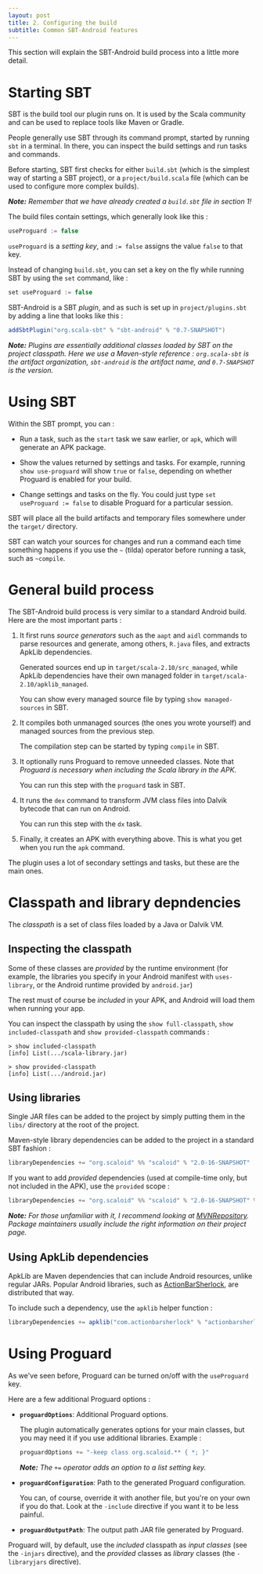 ```yaml
---
layout: post
title: 2. Configuring the build
subtitle: Common SBT-Android features
---
```


This section will explain the SBT-Android build process into a little more
detail.

# Starting SBT

SBT is the build tool our plugin runs on. It is used by the Scala community and
can be used to replace tools like Maven or Gradle.

People generally use SBT through its command prompt, started by running `sbt`
in a terminal. In there, you can inspect the build settings and run tasks and
commands.

Before starting, SBT first checks for either `build.sbt` (which is the simplest
way of starting a SBT project), or a `project/build.scala` file (which can be
used to configure more complex builds).

_**Note:** Remember that we have already created a
`build.sbt` file in section 1!_

The build files contain settings, which generally look like this :

```scala
useProguard := false
```

`useProguard` is a _setting key_, and `:= false` assigns the value `false` to
that key.

Instead of changing `build.sbt`, you can set a key on the fly while running SBT
by using the `set` command, like :

```scala
set useProguard := false
```

SBT-Android is a SBT _plugin_, and as such is set up in `project/plugins.sbt`
by adding a line that looks like this :

```scala
addSbtPlugin("org.scala-sbt" % "sbt-android" % "0.7-SNAPSHOT")
```

_**Note:** Plugins are essentially additional classes loaded by SBT on the
project classpath. Here we use a Maven-style reference : `org.scala-sbt` is the
artifact organization, `sbt-android` is the artifact name, and
`0.7-SNAPSHOT` is the version._

# Using SBT

Within the SBT prompt, you can :

  * Run a task, such as the `start` task we saw earlier, or `apk`, which will
    generate an APK package.

  * Show the values returned by settings and tasks. For example, running `show
    use-proguard` will show `true` or `false`, depending on whether Proguard is
    enabled for your build.

  * Change settings and tasks on the fly. You could just type `set useProguard
    := false` to disable Proguard for a particular session.

SBT will place all the build artifacts and temporary files somewhere under the
`target/` directory.

SBT can watch your sources for changes and run a command each time something
happens if you use the `~` (tilda) operator before running a task, such as
`~compile`.

# General build process

The SBT-Android build process is very similar to a standard Android build. Here
are the most important parts :

  1. It first runs _source generators_ such as the `aapt` and `aidl` commands
     to parse resources and generate, among others, `R.java` files, and extracts
     ApkLib dependencies.

     Generated sources end up in `target/scala-2.10/src_managed`, while ApkLib
     dependencies have their own managed folder in
     `target/scala-2.10/apklib_managed`.

     You can show every managed source file by typing `show managed-sources` in
     SBT.

  2. It compiles both unmanaged sources (the ones you wrote yourself) and
     managed sources from the previous step.

     The compilation step can be started by typing `compile` in SBT.

  3. It optionally runs Proguard to remove unneeded classes. Note that
     _Proguard is necessary when including the Scala library in the APK_.

     You can run this step with the `proguard` task in SBT.

  4. It runs the `dex` command to transform JVM class files into Dalvik bytecode
     that can run on Android.

     You can run this step with the `dx` task.

  5. Finally, it creates an APK with everything above. This is what you get
     when you run the `apk` command.

The plugin uses a lot of secondary settings and tasks, but these are the main
ones.

# Classpath and library depndencies

The _classpath_ is a set of class files loaded by a Java or Dalvik VM.

## Inspecting the classpath

Some of these classes are _provided_ by the runtime environment (for example,
the libraries you specify in your Android manifest with `uses-library`, or the
Android runtime provided by `android.jar`)

The rest must of course be _included_ in your APK, and Android will load them
when running your app.

You can inspect the classpath by using the `show full-classpath`, `show
included-classpath` and `show provided-classpath` commands :

```
> show included-classpath
[info] List(.../scala-library.jar)

> show provided-classpath
[info] List(.../android.jar)
```

## Using libraries

Single JAR files can be added to the project by simply putting them in the
`libs/` directory at the root of the project.

Maven-style library dependencies can be added to the project in a standard SBT
fashion :

```scala
libraryDependencies += "org.scaloid" %% "scaloid" % "2.0-16-SNAPSHOT"
```

If you want to add _provided_ dependencies (used at compile-time only, but not
included in the APK), use the `provided` scope :

```scala
libraryDependencies += "org.scaloid" %% "scaloid" % "2.0-16-SNAPSHOT" % "provided"
```

_**Note:** For those unfamiliar with it, I recommend looking at
[MVNRepository](http://mvnrepository.com). Package maintainers usually include
the right information on their project page._

## Using ApkLib dependencies

ApkLib are Maven dependencies that can include Android resources, unlike
regular JARs. Popular Android libraries, such as
[ActionBarSherlock](http://www.actionbarsherlock.com), are distributed that
way.

To include such a dependency, use the `apklib` helper function :

```scala
libraryDependencies += apklib("com.actionbarsherlock" % "actionbarsherlock" % "4.2.0")
```

# Using Proguard

As we've seen before, Proguard can be turned on/off with the `useProguard` key.

Here are a few additional Proguard options :

  * **`proguardOptions`**: Additional Proguard options.

    The plugin automatically generates options for your main classes, but you may
    need it if you use additional libraries. Example :

    ```scala
    proguardOptions += "-keep class org.scaloid.** { *; }"
    ```

    _**Note:** The `+=` operator adds an option to a list setting key._

  * **`proguardConfiguration`**: Path to the generated Proguard configuration.

    You can, of course, override it with another file, but you're on your own
    if you do that. Look at the `-include` directive if you want it to be less
    painful.

  * **`proguardOutputPath`**: The output path JAR file generated by
    Proguard.

Proguard will, by default, use the _included_ classpath as _input classes_ (see
the `-injars` directive), and the _provided_ classes as _library_ classes (the
`-libraryjars` directive).

